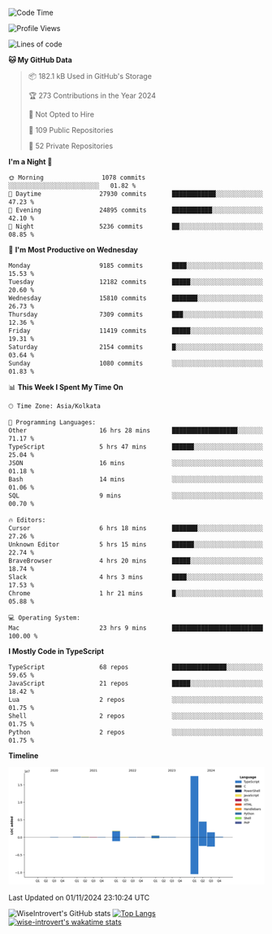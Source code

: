 <!--START_SECTION:waka-->
![Code Time](http://img.shields.io/badge/Code%20Time-1%2C766%20hrs%2032%20mins-blue)

![Profile Views](http://img.shields.io/badge/Profile%20Views-0-blue)

![Lines of code](https://img.shields.io/badge/From%20Hello%20World%20I%27ve%20Written-26.4%20million%20lines%20of%20code-blue)

**🐱 My GitHub Data** 

> 📦 182.1 kB Used in GitHub's Storage 
 > 
> 🏆 273 Contributions in the Year 2024
 > 
> 🚫 Not Opted to Hire
 > 
> 📜 109 Public Repositories 
 > 
> 🔑 52 Private Repositories 
 > 
**I'm a Night 🦉** 

```text
🌞 Morning                1078 commits        ░░░░░░░░░░░░░░░░░░░░░░░░░   01.82 % 
🌆 Daytime                27930 commits       ████████████░░░░░░░░░░░░░   47.23 % 
🌃 Evening                24895 commits       ███████████░░░░░░░░░░░░░░   42.10 % 
🌙 Night                  5236 commits        ██░░░░░░░░░░░░░░░░░░░░░░░   08.85 % 
```
📅 **I'm Most Productive on Wednesday** 

```text
Monday                   9185 commits        ████░░░░░░░░░░░░░░░░░░░░░   15.53 % 
Tuesday                  12182 commits       █████░░░░░░░░░░░░░░░░░░░░   20.60 % 
Wednesday                15810 commits       ███████░░░░░░░░░░░░░░░░░░   26.73 % 
Thursday                 7309 commits        ███░░░░░░░░░░░░░░░░░░░░░░   12.36 % 
Friday                   11419 commits       █████░░░░░░░░░░░░░░░░░░░░   19.31 % 
Saturday                 2154 commits        █░░░░░░░░░░░░░░░░░░░░░░░░   03.64 % 
Sunday                   1080 commits        ░░░░░░░░░░░░░░░░░░░░░░░░░   01.83 % 
```


📊 **This Week I Spent My Time On** 

```text
🕑︎ Time Zone: Asia/Kolkata

💬 Programming Languages: 
Other                    16 hrs 28 mins      ██████████████████░░░░░░░   71.17 % 
TypeScript               5 hrs 47 mins       ██████░░░░░░░░░░░░░░░░░░░   25.04 % 
JSON                     16 mins             ░░░░░░░░░░░░░░░░░░░░░░░░░   01.18 % 
Bash                     14 mins             ░░░░░░░░░░░░░░░░░░░░░░░░░   01.06 % 
SQL                      9 mins              ░░░░░░░░░░░░░░░░░░░░░░░░░   00.70 % 

🔥 Editors: 
Cursor                   6 hrs 18 mins       ███████░░░░░░░░░░░░░░░░░░   27.26 % 
Unknown Editor           5 hrs 15 mins       ██████░░░░░░░░░░░░░░░░░░░   22.74 % 
BraveBrowser             4 hrs 20 mins       █████░░░░░░░░░░░░░░░░░░░░   18.74 % 
Slack                    4 hrs 3 mins        ████░░░░░░░░░░░░░░░░░░░░░   17.53 % 
Chrome                   1 hr 21 mins        █░░░░░░░░░░░░░░░░░░░░░░░░   05.88 % 

💻 Operating System: 
Mac                      23 hrs 9 mins       █████████████████████████   100.00 % 
```

**I Mostly Code in TypeScript** 

```text
TypeScript               68 repos            ███████████████░░░░░░░░░░   59.65 % 
JavaScript               21 repos            █████░░░░░░░░░░░░░░░░░░░░   18.42 % 
Lua                      2 repos             ░░░░░░░░░░░░░░░░░░░░░░░░░   01.75 % 
Shell                    2 repos             ░░░░░░░░░░░░░░░░░░░░░░░░░   01.75 % 
Python                   2 repos             ░░░░░░░░░░░░░░░░░░░░░░░░░   01.75 % 
```



**Timeline**

![Lines of Code chart](https://raw.githubusercontent.com/wise-introvert/wise-introvert/master/assets/bar_graph.png)


 Last Updated on 01/11/2024 23:10:24 UTC
<!--END_SECTION:waka-->

![WiseIntrovert's GitHub stats](https://github-readme-stats.vercel.app/api?username=wise-introvert&count_private=true&show_icons=true)
[![Top Langs](https://github-readme-stats.vercel.app/api/top-langs/?username=wise-introvert&langs_count=10)](https://github.com/anuraghazra/github-readme-stats)
[![wise-introvert's wakatime stats](https://github-readme-stats.vercel.app/api/wakatime?username=wiseintrovert)](https://github.com/anuraghazra/github-readme-stats)
